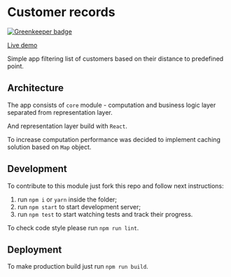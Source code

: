 # Customer records

[![Greenkeeper badge](https://badges.greenkeeper.io/shmuga/intercom-customer-records.svg)](https://greenkeeper.io/)

[Live demo](https://intercom-customer-records.surge.sh)

Simple app  filtering list of customers based on their distance to predefined point.

## Architecture

The app consists of `core` module - computation and business logic layer separated from representation layer.

And representation layer build with `React`. 

To increase computation performance was decided to implement caching solution based on `Map` object. 

## Development

To contribute to this module just fork this repo and follow next instructions:
 
 1. run `npm i` or `yarn` inside the folder;
 2. run `npm start` to start development server;
 3. run `npm test` to start watching tests and track their progress.
 
 To check code style please run `npm run lint`.
 
## Deployment

To make production build just run `npm run build`.

   
 
